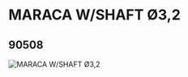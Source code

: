 # MARACA W/SHAFT Ø3,2
## 90508
![MARACA W/SHAFT Ø3,2](https://lc-www-live-s.legocdn.com/media/bricks/5/2/4610065.jpg)